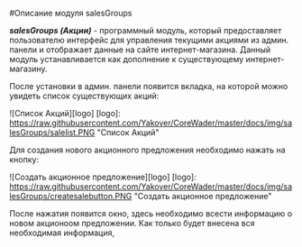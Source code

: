 #Описание модуля salesGroups

**_salesGroups (Акции)_** - программный модуль, который предоставляет пользователю интерфейс для управления текущими акциями из админ. панели и отображает данные на сайте интернет-магазина.
Данный модуль устанавливается как дополнение к существующему интернет-магазину.

После установки в админ. панели появится вкладка, на которой можно увидеть список существующих акций:

![Список Акций][logo]
[logo]: https://raw.githubusercontent.com/Yakover/CoreWader/master/docs/img/salesGroups/salelist.PNG "Список Акций"

Для создания нового акционного предложения необходимо нажать на кнопку:

![Создать акционное предложение][logo]
[logo]: https://raw.githubusercontent.com/Yakover/CoreWader/master/docs/img/salesGroups/createsalebutton.PNG "Создать акционное предложение"

После нажатия появится окно, здесь необходимо всести информацию о новом акционоом предложении. 
Как только будет внесена вся необходимая информация, 
